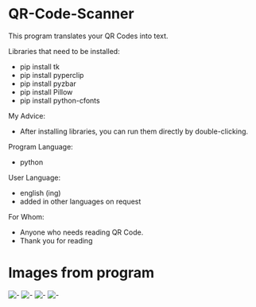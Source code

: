 # QR-Code-Scanner
This program translates your QR Codes into text.

Libraries that need to be installed:
* pip install tk
* pip install pyperclip
* pip install pyzbar
* pip install Pillow
* pip install python-cfonts

My Advice:
* After installing libraries, you can run them directly by double-clicking.

Program Language:
* python

User Language:
* english (ing)
* added in other languages on request

For Whom:
* Anyone who needs reading QR Code.
* Thank you for reading

# Images from program 
![-](-)
![-](-)
![-](-)
![-](-)
